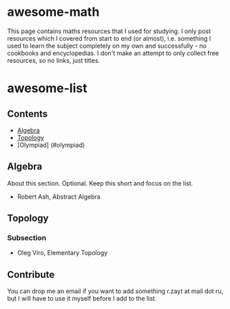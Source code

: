 # awesome-math
This page contains maths resources that I used for studying. I only post resources which I covered from start to end (or almost), i.e. something I used to learn the subject completely on my own and successfully - no cookbooks and encyclopedias. I don't make an attempt to only collect free resources, so no links, just titles.

# awesome-list


## Contents

- [Algebra](#algebra)
- [Topology](#topology)
- [Olympiad] (#olympiad)

## Algebra

About this section. Optional. Keep this short and focus on the list.

- Robert Ash, Abstract Algebra

## Topology

### Subsection

- Oleg Viro, Elementary Topology


## Contribute

You can drop me an email if you want to add something r.zayt at mail dot ru, but I will have to use it myself before I add to the list.
